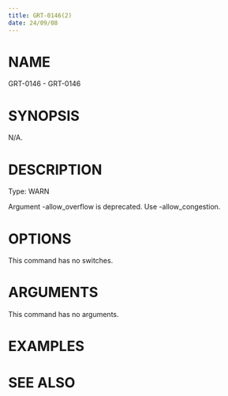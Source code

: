 ```yaml
---
title: GRT-0146(2)
date: 24/09/08
---
```


# NAME

GRT-0146 - GRT-0146

# SYNOPSIS

N/A.

# DESCRIPTION

Type: WARN

Argument -allow_overflow is deprecated. Use -allow_congestion.

# OPTIONS

This command has no switches.

# ARGUMENTS

This command has no arguments.

# EXAMPLES

# SEE ALSO
